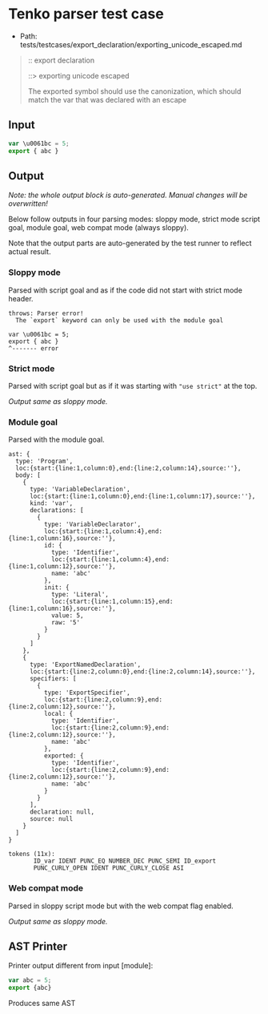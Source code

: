 # Tenko parser test case

- Path: tests/testcases/export_declaration/exporting_unicode_escaped.md

> :: export declaration
>
> ::> exporting unicode escaped
>
> The exported symbol should use the canonization, which should match the var that was declared with an escape

## Input

`````js
var \u0061bc = 5;
export { abc }
`````

## Output

_Note: the whole output block is auto-generated. Manual changes will be overwritten!_

Below follow outputs in four parsing modes: sloppy mode, strict mode script goal, module goal, web compat mode (always sloppy).

Note that the output parts are auto-generated by the test runner to reflect actual result.

### Sloppy mode

Parsed with script goal and as if the code did not start with strict mode header.

`````
throws: Parser error!
  The `export` keyword can only be used with the module goal

var \u0061bc = 5;
export { abc }
^------- error
`````

### Strict mode

Parsed with script goal but as if it was starting with `"use strict"` at the top.

_Output same as sloppy mode._

### Module goal

Parsed with the module goal.

`````
ast: {
  type: 'Program',
  loc:{start:{line:1,column:0},end:{line:2,column:14},source:''},
  body: [
    {
      type: 'VariableDeclaration',
      loc:{start:{line:1,column:0},end:{line:1,column:17},source:''},
      kind: 'var',
      declarations: [
        {
          type: 'VariableDeclarator',
          loc:{start:{line:1,column:4},end:{line:1,column:16},source:''},
          id: {
            type: 'Identifier',
            loc:{start:{line:1,column:4},end:{line:1,column:12},source:''},
            name: 'abc'
          },
          init: {
            type: 'Literal',
            loc:{start:{line:1,column:15},end:{line:1,column:16},source:''},
            value: 5,
            raw: '5'
          }
        }
      ]
    },
    {
      type: 'ExportNamedDeclaration',
      loc:{start:{line:2,column:0},end:{line:2,column:14},source:''},
      specifiers: [
        {
          type: 'ExportSpecifier',
          loc:{start:{line:2,column:9},end:{line:2,column:12},source:''},
          local: {
            type: 'Identifier',
            loc:{start:{line:2,column:9},end:{line:2,column:12},source:''},
            name: 'abc'
          },
          exported: {
            type: 'Identifier',
            loc:{start:{line:2,column:9},end:{line:2,column:12},source:''},
            name: 'abc'
          }
        }
      ],
      declaration: null,
      source: null
    }
  ]
}

tokens (11x):
       ID_var IDENT PUNC_EQ NUMBER_DEC PUNC_SEMI ID_export
       PUNC_CURLY_OPEN IDENT PUNC_CURLY_CLOSE ASI
`````


### Web compat mode

Parsed in sloppy script mode but with the web compat flag enabled.

_Output same as sloppy mode._

## AST Printer

Printer output different from input [module]:

````js
var abc = 5;
export {abc}
````

Produces same AST
